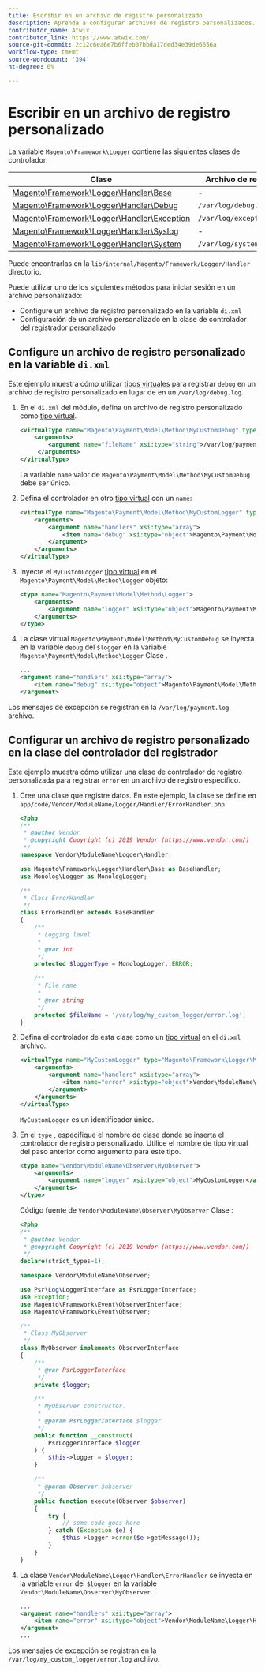 ```yaml
---
title: Escribir en un archivo de registro personalizado
description: Aprenda a configurar archivos de registro personalizados.
contributor_name: Atwix
contributor_link: https://www.atwix.com/
source-git-commit: 2c12c6ea6e7b6ffeb07bbda17ded34e39de6656a
workflow-type: tm+mt
source-wordcount: '394'
ht-degree: 0%

---
```



# Escribir en un archivo de registro personalizado

La variable `Magento\Framework\Logger` contiene las siguientes clases de controlador:

| Clase | Archivo de registro |
| ----- | -------- |
| [Magento\Framework\Logger\Handler\Base][base] | - |
| [Magento\Framework\Logger\Handler\Debug][debug] | `/var/log/debug.log` |
| [Magento\Framework\Logger\Handler\Exception][exception] | `/var/log/exception.log` |
| [Magento\Framework\Logger\Handler\Syslog][syslog] | - |
| [Magento\Framework\Logger\Handler\System][system] | `/var/log/system.log` |

Puede encontrarlas en la `lib/internal/Magento/Framework/Logger/Handler` directorio.

Puede utilizar uno de los siguientes métodos para iniciar sesión en un archivo personalizado:

- Configure un archivo de registro personalizado en la variable `di.xml`
- Configuración de un archivo personalizado en la clase de controlador del registrador personalizado

## Configure un archivo de registro personalizado en la variable `di.xml`

Este ejemplo muestra cómo utilizar [tipos virtuales](https://devdocs.magento.com/guides/v2.4/extension-dev-guide/build/di-xml-file.html#virtual-types) para registrar `debug` en un archivo de registro personalizado en lugar de en un `/var/log/debug.log`.

1. En el `di.xml` del módulo, defina un archivo de registro personalizado como [tipo virtual](https://devdocs.magento.com/guides/v2.4/extension-dev-guide/build/di-xml-file.html#virtual-types).

   ```xml
   <virtualType name="Magento\Payment\Model\Method\MyCustomDebug" type="Magento\Framework\Logger\Handler\Base">
       <arguments>
           <argument name="fileName" xsi:type="string">/var/log/payment.log</argument>
        </arguments>
   </virtualType>
   ```

   La variable `name` valor de `Magento\Payment\Model\Method\MyCustomDebug` debe ser único.

1. Defina el controlador en otro [tipo virtual](https://devdocs.magento.com/guides/v2.4/extension-dev-guide/build/di-xml-file.html#virtual-types) con un `name`:

   ```xml
   <virtualType name="Magento\Payment\Model\Method\MyCustomLogger" type="Magento\Framework\Logger\Monolog">
       <arguments>
           <argument name="handlers" xsi:type="array">
               <item name="debug" xsi:type="object">Magento\Payment\Model\Method\MyCustomDebug</item>
           </argument>
       </arguments>
   </virtualType>
   ```

1. Inyecte el `MyCustomLogger` [tipo virtual](https://devdocs.magento.com/guides/v2.4/extension-dev-guide/build/di-xml-file.html#virtual-types) en el `Magento\Payment\Model\Method\Logger` objeto:

   ```xml
   <type name="Magento\Payment\Model\Method\Logger">
       <arguments>
           <argument name="logger" xsi:type="object">Magento\Payment\Model\Method\MyCustomLogger</argument>
       </arguments>
   </type>
   ```

1. La clase virtual `Magento\Payment\Model\Method\MyCustomDebug` se inyecta en la variable `debug` del `$logger` en la variable `Magento\Payment\Model\Method\Logger` Clase .

   ```xml
   ...
   <argument name="handlers" xsi:type="array">
       <item name="debug" xsi:type="object">Magento\Payment\Model\Method\MyCustomDebug</item>
   </argument>
   ```

Los mensajes de excepción se registran en la `/var/log/payment.log` archivo.

## Configurar un archivo de registro personalizado en la clase del controlador del registrador

Este ejemplo muestra cómo utilizar una clase de controlador de registro personalizada para registrar `error` en un archivo de registro específico.

1. Cree una clase que registre datos. En este ejemplo, la clase se define en `app/code/Vendor/ModuleName/Logger/Handler/ErrorHandler.php`.

   ```php
   <?php
   /**
    * @author Vendor
    * @copyright Copyright (c) 2019 Vendor (https://www.vendor.com/)
    */
   namespace Vendor\ModuleName\Logger\Handler;
   
   use Magento\Framework\Logger\Handler\Base as BaseHandler;
   use Monolog\Logger as MonologLogger;
   
   /**
    * Class ErrorHandler
    */
   class ErrorHandler extends BaseHandler
   {
       /**
        * Logging level
        *
        * @var int
        */
       protected $loggerType = MonologLogger::ERROR;
   
       /**
        * File name
        *
        * @var string
        */
       protected $fileName = '/var/log/my_custom_logger/error.log';
   }
   ```

1. Defina el controlador de esta clase como un [tipo virtual](https://devdocs.magento.com/guides/v2.4/extension-dev-guide/build/di-xml-file.html#virtual-types) en el `di.xml` archivo.

   ```xml
   <virtualType name="MyCustomLogger" type="Magento\Framework\Logger\Monolog">
       <arguments>
           <argument name="handlers" xsi:type="array">
               <item name="error" xsi:type="object">Vendor\ModuleName\Logger\Handler\ErrorHandler</item>
           </argument>
       </arguments>
   </virtualType>
   ```

   `MyCustomLogger` es un identificador único.

1. En el `type` , especifique el nombre de clase donde se inserta el controlador de registro personalizado. Utilice el nombre de tipo virtual del paso anterior como argumento para este tipo.

   ```xml
   <type name="Vendor\ModuleName\Observer\MyObserver">
       <arguments>
           <argument name="logger" xsi:type="object">MyCustomLogger</argument>
       </arguments>
   </type>
   ```

   Código fuente de `Vendor\ModuleName\Observer\MyObserver` Clase :

   ```php
   <?php
   /**
    * @author Vendor
    * @copyright Copyright (c) 2019 Vendor (https://www.vendor.com/)
    */
   declare(strict_types=1);
   
   namespace Vendor\ModuleName\Observer;
   
   use Psr\Log\LoggerInterface as PsrLoggerInterface;
   use Exception;
   use Magento\Framework\Event\ObserverInterface;
   use Magento\Framework\Event\Observer;
   
   /**
    * Class MyObserver
    */
   class MyObserver implements ObserverInterface
   {
       /**
        * @var PsrLoggerInterface
        */
       private $logger;
   
       /**
        * MyObserver constructor.
        *
        * @param PsrLoggerInterface $logger
        */
       public function __construct(
           PsrLoggerInterface $logger
       ) {
           $this->logger = $logger;
       }
   
       /**
        * @param Observer $observer
        */
       public function execute(Observer $observer)
       {
           try {
               // some code goes here
           } catch (Exception $e) {
               $this->logger->error($e->getMessage());
           }
       }
   }
   ```

1. La clase `Vendor\ModuleName\Logger\Handler\ErrorHandler` se inyecta en la variable `error` del `$logger` en la variable `Vendor\ModuleName\Observer\MyObserver`.

   ```xml
   ...
   <argument name="handlers" xsi:type="array">
       <item name="error" xsi:type="object">Vendor\ModuleName\Logger\Handler\ErrorHandler</item>
   </argument>
   ...
   ```

Los mensajes de excepción se registran en la `/var/log/my_custom_logger/error.log` archivo.

<!-- link definitions -->

[base]: https://github.com/magento/magento2/blob/2.4/lib/internal/Magento/Framework/Logger/Handler/Base.php
[debug]: https://github.com/magento/magento2/blob/2.4/lib/internal/Magento/Framework/Logger/Handler/Debug.php
[exception]: https://github.com/magento/magento2/blob/2.4/lib/internal/Magento/Framework/Logger/Handler/Exception.php
[syslog]: https://github.com/magento/magento2/blob/2.4/lib/internal/Magento/Framework/Logger/Handler/Syslog.php
[system]: https://github.com/magento/magento2/blob/2.4/lib/internal/Magento/Framework/Logger/Handler/System.php
